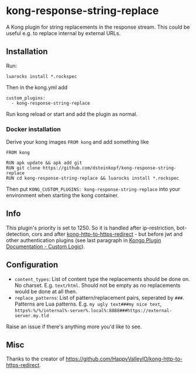 # kong-response-string-replace

A Kong plugin for string replacements in the response stream.
This could be useful e.g. to replace internal by external URLs.

## Installation

Run:
```
luarocks install *.rockspec
```

Then in the kong.yml add 

```
custom_plugins:
  - kong-response-string-replace
```

Run kong reload or start and add the plugin as normal.

### Docker installation

Derive your kong images `FROM kong` and add something like
```
FROM kong

RUN apk update && apk add git
RUN git clone https://github.com/dsteinkopf/kong-response-string-replace
RUN cd kong-response-string-replace && luarocks install *.rockspec
```

Then put `KONG_CUSTOM_PLUGINS: kong-response-string-replace` into your environment when starting the kong container.

## Info

This plugin's priority is set to 1250.
So it is handled after ip-restriction, bot-detection, cors and after [kong-http-to-https-redirect](https://github.com/dsteinkopf/kong-http-to-https-redirect/) - but before jwt and other authentication plugins
(see last paragraph in [Kongo Plugin Documentation - Custom Logic](https://docs.konghq.com/0.14.x/plugin-development/custom-logic/)).



## Configuration

* `content_types`: List of content type the replacements should be done on. 
  No charset. E.g. `text/html`.
  Should not be empty as no replacements would be done at all then.
* `replace_patterns`: List of pattern/replacement pairs, seperated by `###`. 
  Patterns are Lua patterns.
  E.g. `my ugly text###my nice text`, `https%:%/%/internal%-server%.local%:8888###https://external-server.my.tld`

Raise an issue if there's anything more you'd like to see.

## Misc

Thanks to the creator of https://github.com/HappyValleyIO/kong-http-to-https-redirect.
